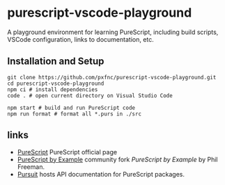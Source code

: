 # purescript-vscode-playground

A playground environment for learning PureScript, including build scripts, VSCode configuration, links to documentation, etc.

## Installation and Setup

```shell
git clone https://github.com/pxfnc/purescript-vscode-playground.git
cd purescript-vscode-playground
npm ci # install dependencies
code . # open current directory on Visual Studio Code
```

```shell
npm start # build and run PureScript code
npm run format # format all *.purs in ./src
```

## links

- [PureScript](https://www.purescript.org/) PureScript official page
- [PureScript by Example](https://book.purescript.org/) community fork _PureScript by Example_ by Phil Freeman.
- [Pursuit](https://pursuit.purescript.org/) hosts API documentation for PureScript packages. 
